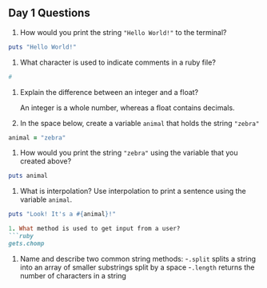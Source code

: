 ## Day 1 Questions

1. How would you print the string `"Hello World!"` to the terminal?
```ruby
puts "Hello World!"
```

1. What character is used to indicate comments in a ruby file?
```ruby
#
```

1. Explain the difference between an integer and a float?

   An integer is a whole number, whereas a float contains decimals.

1. In the space below, create a variable `animal` that holds the string `"zebra"`
```ruby
animal = "zebra"
```

1. How would you print the string `"zebra"` using the variable that you created above?
```ruby
puts animal
```

1. What is interpolation? Use interpolation to print a sentence using the variable `animal`.
```ruby
puts "Look! It's a #{animal}!"

1. What method is used to get input from a user?
```ruby
gets.chomp
```

1. Name and describe two common string methods:
   -`.split` splits a string into an array of smaller substrings split by a space
   -`.length` returns the number of characters in a string
